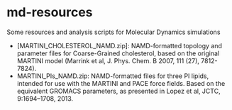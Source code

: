 # md-resources
Some resources and analysis scripts for Molecular Dynamics simulations
- [MARTINI_CHOLESTEROL_NAMD.zip]: NAMD-formatted topology and parameter files for Coarse-Grained cholesterol, based on the original MARTINI model (Marrink et al, J. Phys. Chem. B 2007, 111 (27),  7812-7824).
- MARTINI_PIs_NAMD.zip: NAMD-formatted files for three PI lipids, intended for use with the MARTINI and PACE force fields.  Based on the equivalent GROMACS parameters, as presented in Lopez et al, JCTC, 9:1694–1708, 2013.
